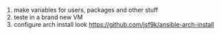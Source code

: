 1. make variables for users, packages and other stuff
2. teste in a brand new VM
3. configure arch install look https://github.com/jsf9k/ansible-arch-install

